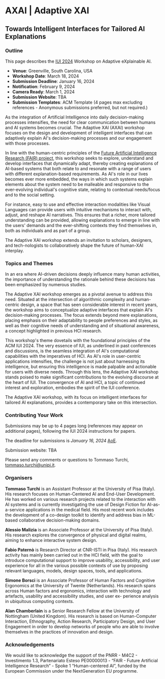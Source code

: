 # AXAI | Adaptive XAI
## Towards Intelligent Interfaces for Tailored AI Explanations

### Outline
This page describes the [IUI 2024](https://iui.acm.org/2024/index.html) Workshop on Adaptive eXplainable AI.
- **Venue**: Greenville, South Carolina, USA
- **Workshop Date**: March 18, 2024
- **Submission Deadline**: January 16, 2024
- **Notification**: February 9, 2024
- **Camera Ready**: March 1, 2024
- **Submission Website**: TBA
- **Submission Templates**: ACM Template (4 pages max excluding references - Anonymous submissions preferred, but not required.)

As the integration of Artificial Intelligence into daily decision-making processes intensifies, the need for clear communication between humans and AI systems becomes crucial. The Adaptive XAI (AXAI) workshop focuses on the design and development of intelligent interfaces that can adaptively explain AI's decision-making processes and our engagement with those processes.

In line with the human-centric principles of the [Future Artificial Intelligence Research (FAIR) project](https://future-ai-research.it/spoke1/), this workshop seeks to explore, understand and develop interfaces that dynamically adapt, thereby creating explanations of AI-based systems that both relate to and resonate with a range of users with different explanation-based requirements. As AI's role in our lives becomes ever more embedded, the ways in which such systems explain elements about the system need to be malleable and responsive to the ever-evolving individual's cognitive state, relating to contextual needs/focus and to the social setting.

For instance, easy to use and effective interaction modalities like Visual Languages can provide users with intuitive mechanisms to interact with, adjust, and reshape AI narratives. This ensures that a richer, more tailored understanding can be provided, allowing explanations to emerge in line with the users' demands and the ever-shifting contexts they find themselves in, both as individuals and as part of a group.

The Adaptive XAI workshop extends an invitation to scholars, designers, and tech-nologists to collaboratively shape the future of human-XAI interplay.

### Topics and Themes

In an era where AI-driven decisions deeply influence many human activities, the importance of understanding the rationale behind these decisions has been emphasized by numerous studies.

The Adaptive XAI workshop emerges as a pivotal avenue to address this need. Situated at the intersection of algorithmic complexity and human-centric design, a space that has seen considerable interest in recent years, the workshop aims to conceptualize adaptive interfaces that explain AI's decision-making processes. The focus extends beyond mere explanations, placing emphasis on their adaptability to people preferences and styles, as well as their cognitive needs of understanding and of situational awareness, a concept highlighted in previous HCI research.

This workshop's theme dovetails with the foundational principles of the ACM IUI 2024. The very essence of IUI, as underlined in past conferences and discussions, is the seamless integration of AI's computational capabilities with the imperatives of HCI. As AI's role in user-centric applications intensifies, the challenge is not just about harnessing its intelligence, but ensuring this intelligence is made palpable and actionable for users with diverse needs. Through this lens, the Adaptive XAI workshop stands poised to make significant contributions to the evolving discourse at the heart of IUI. The convergence of AI and HCI, a topic of continued interest and exploration, embodies the spirit of the IUI conference.

The Adaptive XAI workshop, with its focus on intelligent interfaces for tailored AI explanations, provides a contemporary take on this intersection.

### Contributing Your Work

Submissions may be up to 4 pages long (references may appear on additional pages), following the IUI 2024 instructions for papers.

The deadline for submissions is *January 16, 2024* [AoE](https://time.is/Anywhere_on_Earth).

Submission website: TBA

Please send any comments or questions to Tommaso Turchi, [tommaso.turchi@unipi.it](mailto:tommaso.turchi@unipi.it).

### Organisers

**Tommaso Turchi** is an Assistant Professor at the University of Pisa (Italy). His research focuses on Human-Centered AI and End-User Development. He has worked on various research projects related to the interaction with AI systems and is currently investigating the use of Design Fiction for AI-as-a-service applications in the medical field. His most recent work includes the development of a co-design toolkit to identify and address bias in ML-based collaborative decision-making domains.

**Alessio Malizia** is an Associate Professor at the University of Pisa (Italy). His research explores the convergence of physical and digital realms, aiming to enhance interactive system design.

**Fabio Paternò** is Research Director at CNR-ISTI in Pisa (Italy). His research activity has mainly been carried out in the HCI field, with the goal to introduce computational support to improve usability, accessibility, and user experience for all in the various possible contexts of use by proposing relevant languages, models, design spaces, tools, and applications.

**Simone Borsci** is an Associate Professor of Human Factors and Cognitive Ergonomics at the University of Twente (Netherlands). His research spans across Human factors and ergonomics, interaction with technology and artefacts, usability and accessibility studies, and user ex- perience analysis in ubiquitous computing contexts.

**Alan Chamberlain** is a Senior Research Fellow at the University of Nottingham (United Kingdom). His research is based on Human-Computer Interaction, Ethnography, Action Research, Participatory Design, and User Engagement in order to develop networks of people who are able to involve themselves in the practices of innovation and design.

### Acknowledgements
We would like to acknowledge the support of the PNRR - M4C2 - Investimento 1.3, Partenariato Esteso PE00000013 - “FAIR - Future Artificial Intelligence Research” - Spoke 1 “Human-centered AI”, funded by the European Commission under the NextGeneration EU programme.


